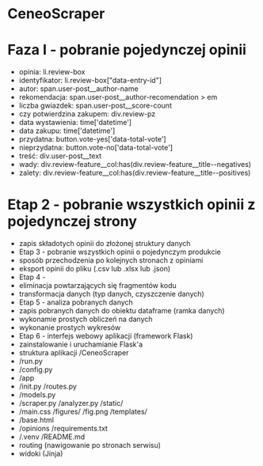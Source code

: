 # CeneoScraper
# Faza I - pobranie pojedynczej opinii
- opinia: li.review-box
- identyfikator: li.review-box["data-entry-id"]
- autor: span.user-post__author-name
- rekomendacja: span.user-post__author-recomendation > em
- liczba gwiazdek: span.user-post__score-count
- czy potwierdzina zakupem: div.review-pz
- data wystawienia: time['datetime']
- data zakupu: time['datetime']
- przydatna: button.vote-yes['data-total-vote']
- nieprzydatna: button.vote-no['data-total-vote']
- treść: div.user-post__text
- wady: div.review-feature__col:has(div.review-feature__title--negatives)
- zalety: div.review-feature__col:has(div.review-feature__title--positives)
# Etap 2 - pobranie wszystkich opinii z pojedynczej strony
- zapis składotych opinii do złożonej struktury danych
- Etap 3 - pobranie wszystkich opinii o pojedynczym produkcie
- sposób przechodzenia po kolejnych stronach z opiniami
- eksport opinii do pliku (.csv lub .xlsx lub .json)
- Etap 4 -
- eliminacja powtarzających się fragmentów kodu
- transformacja danych (typ danych, czyszczenie danych)
- Etap 5 - analiza pobranych danych
- zapis pobranych danych do obiektu dataframe (ramka danych)
- wykonamie prostych obliczeń na danych
- wykonanie prostych wykresów
- Etap 6 - interfejs webowy aplikacji (framework Flask)
- zainstalowanie i uruchamianie Flask'a
- struktura aplikacji /CeneoScraper
- /run.py
- /config.py
- /app
- /init.py /routes.py
- /models.py
- /scraper.py /analyzer.py /static/
- /main.css /figures/ /fig.png /templates/
- /base.html
- /opinions /requirements.txt
- /.venv /README.md
- routing (nawigowanie po stronach serwisu)
- widoki (Jinja)
